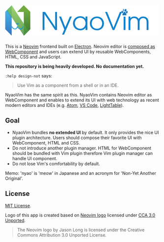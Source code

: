 ![NyaoVim](resources/title-bar.png)
===================================

This is a [Neovim](https://neovim.io/) frontend built on [Electron](http://electron.atom.io/).  Neovim editor is [composed as WebComponent](https://github.com/rhysd/neovim-component) and users can extend UI by reusable WebComponents, HTML, CSS and JavaScript.

**This repository is being heavily developed.  No documentation yet.**

`:help design-not` says:

> Use Vim as a component from a shell or in an IDE.

NyaoVim has the same spirit as this.  NyaoVim contains Neovim editor as WebComponent and enables to extend its UI with web technology as recent modern editors and IDEs (e.g. [Atom](http://atom.io/), [VS Code](https://github.com/Microsoft/vscode), [LightTable](http://lighttable.com/)).

## Goal

- NyaoVim bundles **no extended UI** by default.  It only provides the nice UI plugin architecture.  Users should compose their favorite UI with WebComponent, HTML and CSS.
- Do not introduce another plugin manager.  HTML for WebComponent should be bundled with Vim plugin therefore Vim plugin manager can handle UI component.
- Do not lose Vim's comfortability by default.

Memo: 'nyao' is 'meow' in Japanese and an acronym for 'Non-Yet Another Original'.

## License

[MIT License](/LICENSE.txt).

Logo of this app is created based on [Neovim logo](https://neovim.io/) licensed under [CCA 3.0 Unported](https://creativecommons.org/licenses/by/3.0/legalcode).

> The Neovim logo by Jason Long is licensed under the Creative Commons Attribution 3.0 Unported License.
